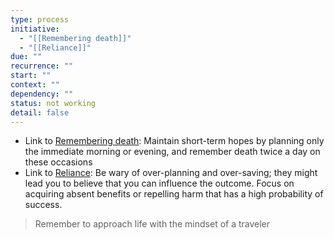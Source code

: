 ```yaml
---
type: process
initiative:
  - "[[Remembering death]]"
  - "[[Reliance]]"
due: ""
recurrence: ""
start: ""
context: ""
dependency: ""
status: not working
detail: false
---
```


* Link to [Remembering death](Initiatives/good%20traits/Remembering%20death.md): Maintain short-term hopes by planning only the immediate morning or evening, and remember death twice a day on these occasions
* Link to [Reliance](Initiatives/good%20traits/Reliance.md): Be wary of over-planning and over-saving; they might lead you to believe that you can influence the outcome. Focus on acquiring absent benefits or repelling harm that has a high probability of success.

> Remember to approach life with the mindset of a traveler

